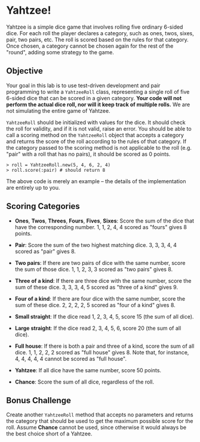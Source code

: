 # Yahtzee!

Yahtzee is a simple dice game that involves rolling five ordinary 6-sided dice. For each roll the player declares a category, such as ones, twos, sixes, pair, two pairs, etc. The roll is scored based on the rules for that category. Once chosen, a category cannot be chosen again for the rest of the "round", adding some strategy to the game.

## Objective

Your goal in this lab is to use test-driven development and pair programming to write a `YahtzeeRoll` class, representing a single roll of five 6-sided dice that can be scored in a given category. **Your code will not perform the actual dice roll, nor will it keep track of multiple rolls.** We are not simulating the entire game of Yahtzee.

`YahtzeeRoll` should be initialized with values for the dice. It should check the roll for validity, and if it is not valid, raise an error. You should be able to call a scoring method on the `YahtzeeRoll` object that accepts a category and returns the score of the roll according to the rules of that category. If the category passed to the scoring method is not applicable to the roll (e.g. "pair" with a roll that has no pairs), it should be scored as 0 points.

```
> roll = YahtzeeRoll.new(5, 4, 6, 2, 4)
> roll.score(:pair) # should return 8
```

The above code is merely an example &ndash; the details of the implementation are entirely up to you.

## Scoring Categories

* **Ones**, **Twos**, **Threes**, **Fours**, **Fives**, **Sixes**: Score the sum of the dice that have the corresponding number. 1, 1, 2, 4, 4 scored as "fours" gives 8 points.

* **Pair**: Score the sum of the two highest matching dice. 3, 3, 3, 4, 4 scored as "pair" gives 8.

* **Two pairs**: If there are two pairs of dice with the same number, score the sum of those dice. 1, 1, 2, 3, 3 scored as "two pairs" gives 8.

* **Three of a kind**: If there are three dice with the same number, score the sum of these dice. 3, 3, 3, 4, 5 scored as "three of a kind" gives 9.

* **Four of a kind**: If there are four dice with the same number, score the sum of these dice. 2, 2, 2, 2, 5 scored as "four of a kind" gives 8.

* **Small straight**: If the dice read 1, 2, 3, 4, 5, score 15 (the sum of all dice).

* **Large straight**: If the dice read 2, 3, 4, 5, 6, score 20 (the sum of all dice).

* **Full house**: If there is both a pair and three of a kind, score the sum of all dice. 1, 1, 2, 2, 2 scored as "full house" gives 8. Note that, for instance, 4, 4, 4, 4, 4 cannot be scored as "full house".

* **Yahtzee**: If all dice have the same number, score 50 points.

* **Chance**: Score the sum of all dice, regardless of the roll.

## Bonus Challenge

Create another `YahtzeeRoll` method that accepts no parameters and returns the category that should be used to get the maximum possible score for the roll. Assume **Chance** cannot be used, since otherwise it would always be the best choice short of a Yahtzee.
